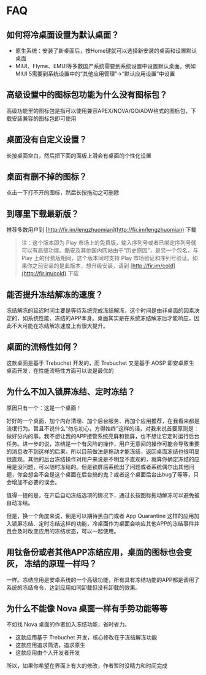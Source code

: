FAQ
===

如何将冷桌面设置为默认桌面？
---
- 原生系统：安装了新桌面后，按Home键就可以选择新安装的桌面和设置默认桌面
- MIUI、Flyme、EMUI等多数国产系统需要到系统设置中设置默认桌面。例如MIUI 5需要到系统设置中的“其他应用管理”->“默认应用设置”中设置


高级设置中的图标包功能为什么没有图标包？
---
高级功能里的图标包是指可以使用兼容APEX/NOVA/GO/ADW格式的图标包，下载安装兼容的图标包即可使用


桌面没有自定义设置？
---
长按桌面空白，然后把下面的面板上滑会有桌面的个性化设置


桌面有删不掉的图标？
---
点击一下打不开的图标，然后长按拖动之可删除


到哪里下载最新版？
---
推荐多数用户到 [http://fir.im/lengzhuomian](http://fir.im/lengzhuomian) 下载

> 注：这个版本即为 Play 市场上的免费版，输入序列号或者已绑定序列号就可以有高级功能。酷安及其他国内网站由于“历史原因”，是另一个包名，与 Play 上的付费版相同，这个版本同时支持 Play 市场验证和序列号验证。如果你之前安装的是此版本，想升级安装，请到 [http://fir.im/cold](http://fir.im/cold) 下载


能否提升冻结解冻的速度？
---
冻结解冻的延迟时间主要是等待系统完成冻结解冻，这个时间是由非桌面的因素决定的，如系统性能、冻结的APP本身。桌面其实是在系统冻结解冻后才能响应，因此不大可能在冻结解冻速度上有很大提升。


桌面的流畅性如何？
---
这款桌面是基于 Trebuchet 开发的，而 Trebuchet 又是基于 AOSP 即安卓原生桌面开发，在性能流畅性方面可以说是最优的


为什么不加入锁屏冻结、定时冻结？
---
原因只有一个：这是一个桌面！


好好的一个桌面，加个内存清理、加个后台服务、再加个应用推荐，在我看来都是流氓行为。暂且不说什么“勿忘初心，方得始终”这样的话，对我来说首要原则是：做好分内的事。我不想让我的APP接管系统亮屏和锁屏，也不想让它定时运行后台任务。进一步的说，冻结是一个有风险的操作，用户无意间的操作可能会导致重要的消息收不到这样的后果，所以目前做法是拖动才能冻结，返回桌面冻结也很明显很直观。其他的后台冻结操作对用户来说是不明显不直观的，就算你确定冻结的应用是没问题，可以随时冻结的。但是锁屏后系统出了问题或者系统偶尔出其他问题，你会想会不会是这个桌面在后台搞的鬼？或者这个桌面后台出bug了等等，只会增加不必要的误会。


值得一提的是，在开启自动冻结选项的情况下，通过长按图标拖动解冻可以避免被自动冻结。


但是，换一个角度来说，倒是可以期待黑白门或者 App Quarantine 这样的应用加入锁屏冻结、定时冻结这样的功能，冷桌面作为桌面会响应其他APP的冻结事件并且会及时改变应用的冻结状态，可以一起使用。


用钛备份或者其他APP冻结应用，桌面的图标也会变灰， 冻结的原理一样吗？
---
一样。冻结应用是安卓系统的一个高级功能，所有具有冻结功能的APP都是调用了系统的冻结命令，达到应用如同卸载但没有卸载的效果。


为什么不能像 Nova 桌面一样有手势功能等等
---
不如找 Nova 桌面的作者加入冻结功能，省时省力。


- 这款应用基于 Trebuchet 开发，核心修改在于冻结解冻功能
- 这款应用追求简洁，追求原生
- 这款应用由个人开发者开发


所以，如果你希望在界面上有大的修改，作者暂时没精力和时间完成